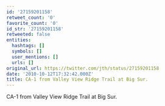```yaml
---
id: '27159201158'
retweet_count: '0'
favorite_count: '0'
id_str: '27159201158'
retweeted: false
entities:
  hashtags: []
  symbols: []
  user_mentions: []
  urls: []
original_url: https://twitter.com/jth/status/27159201158
date: '2010-10-12T17:32:42.000Z'
title: CA-1 from Valley View Ridge Trail at Big Sur.
---
```


CA-1 from Valley View Ridge Trail at Big Sur.